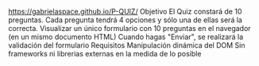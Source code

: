 
https://gabrielaspace.github.io/P-QUIZ/
Objetivo
El Quiz constará de 10 preguntas. Cada pregunta tendrá 4 opciones y sólo una de ellas será la correcta.
Visualizar un único formulario con 10 preguntas en el navegador (en un mismo documento HTML)
Cuando hagas "Enviar", se realizará la validación del formulario
Requisitos
Manipulación dinámica del DOM
Sin frameworks ni librerias externas en la medida de lo posible
